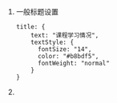 1. 一般标题设置
    
    ```
    title: {
        text: "课程学习情况",
        textStyle: {
          fontSize: "14",
          color: "#b8bdf5",
          fontWeight: "normal"
        }
    }
    ```

2. 

